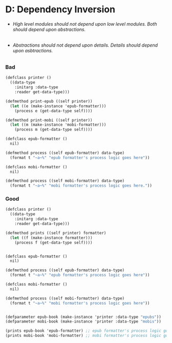 # D: Dependency Inversion

* ###### High level modules should not depend upon low level modules. Both should depend upon abstractions.
* ###### Abstractions should not depend upon details. Details should depend upon asbtractions.

### Bad

```scheme
(defclass printer ()
  ((data-type
    :initarg :data-type
    :reader get-data-type)))

(defmethod print-epub ((self printer))
  (let ((e (make-instance 'epub-formatter)))
    (process e (get-data-type self))))

(defmethod print-mobi ((self printer))
  (let ((m (make-instance 'mobi-formatter)))
    (process m (get-data-type self))))

(defclass epub-formatter ()
  nil)

(defmethod process ((self epub-formatter) data-type)
  (format t "~a~%" "epub formatter's process logic goes here"))

(defclass mobi-formatter ()
  nil)

(defmethod process ((self mobi-formatter) data-type)
  (format t "~a~%" "mobi formatter's process logic goes here."))
```

### Good

```scheme
(defclass printer ()
  ((data-type
    :initarg :data-type
    :reader get-data-type)))

(defmethod prints ((self printer) formatter)
  (let ((f (make-instance formatter)))
    (process f (get-data-type self))))


(defclass epub-formatter ()
  nil)

(defmethod process ((self epub-formatter) data-type)
  (format t "~a~%" "epub formatter's process logic goes here"))

(defclass mobi-formatter ()
  nil)

(defmethod process ((self mobi-formatter) data-type)
  (format t "~a~%" "mobi formatter's process logic goes here"))


(defparameter epub-book (make-instance 'printer :data-type "epubs"))
(defparameter mobi-book (make-instance 'printer :data-type "mobis"))

(prints epub-book 'epub-formatter) ;; epub formatter's process logic goes here
(prints mobi-book 'mobi-formatter) ;; mobi formatter's process logic goes here
```



